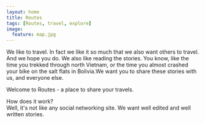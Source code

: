 ```yaml
---
layout: home
title: Routes
tags: [Routes, travel, explore]
image:
  feature: map.jpg
---
```

We like to travel. In fact we like it so much that we also want others to travel. And we hope you do. We also like reading the stories. You know, like the time you trekked through north Vietnam, or the time you almost crashed your bike on the salt flats in Bolivia.We want you to share these stories with us, and everyone else.

Welcome to Routes - a place to share your travels.

How does it work?  
Well, it's not like any social networking site. We want well edited and well written stories.